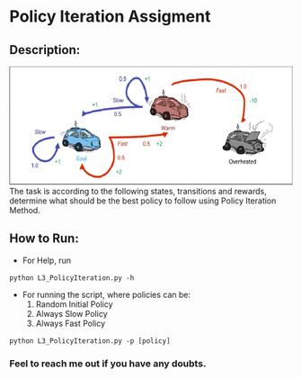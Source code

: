 # Policy Iteration Assigment

## Description:

![Alt text](World.PNG "World Description")
The task is according to the following states, transitions and rewards, determine what should be the best policy to follow using Policy Iteration Method.

## How to Run:

- For Help, run

```
python L3_PolicyIteration.py -h
```

- For running the script, where policies can be:
  1. Random Initial Policy
  2. Always Slow Policy
  3. Always Fast Policy

```
python L3_PolicyIteration.py -p [policy]
```

### Feel to reach me out if you have any doubts.
